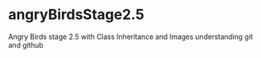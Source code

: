 # angryBirdsStage2.5
Angry Birds stage 2.5 with Class Inheritance and Images
understanding git and github